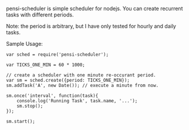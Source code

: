 pensi-scheduler is simple scheduler for nodejs.  You can create recurrent tasks with different 
periods.  

Note: the period is arbitrary, but I have only tested for hourly and daily tasks.

Sample Usage: 

	var sched = require('pensi-scheduler');

	var TICKS_ONE_MIN = 60 * 1000;	

	// create a scheduler with one minute re-occurant period.
	var sm = sched.create({period: TICKS_ONE_MIN});	
	sm.addTask('A', new Date()); // execute a minute from now.

	sm.once('interval', function(task){
		console.log('Running Task', task.name, '...');
		sm.stop();
	});

	sm.start();


